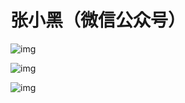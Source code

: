 # 张小黑（微信公众号）

![img](http://home.ustc.edu.cn/~zh970205/black_zhang/1.png)

![img](http://home.ustc.edu.cn/~zh970205/black_zhang/2.png)

![img](http://home.ustc.edu.cn/~zh970205/black_zhang/3.png)
